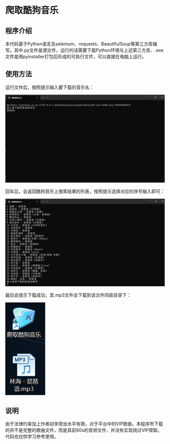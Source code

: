 # 爬取酷狗音乐

## 程序介绍

本代码基于Python语言及selenium、requests、BeautifulSoup等第三方库编写。其中.py文件是源文件，运行的话需要下载Python环境与上述第三方库、.exe文件是用pyinstaller打包后形成的可执行文件，可以直接在电脑上运行。

## 使用方法

运行文件后，按照提示输入要下载的音乐名：

![](https://github.com/Poseidon-fan/-/blob/main/img/p1.png?raw=true)

回车后，会返回酷狗音乐上搜索结果的列表，按照提示选择对应的序号输入即可：

![](https://github.com/Poseidon-fan/-/blob/main/img/p2.png?raw=true)

最后会提示下载成功，其.mp3文件会下载到该文件同级目录下：

![](https://github.com/Poseidon-fan/-/blob/main/img/p3.png?raw=true)

## 说明

由于法律约束加上作者初学爬虫水平有限，对于平台中的VIP歌曲，本程序所下载的并不是完整的歌曲文件，而是其前60s的音频文件，并没有实现绕过VIP爬取。代码也仅供学习参考使用。
